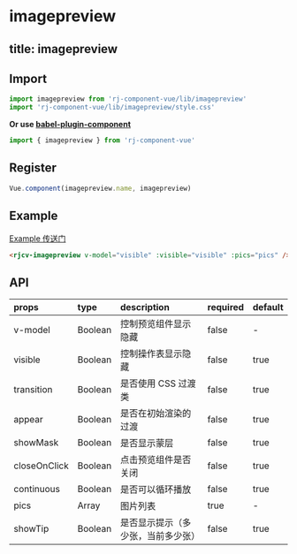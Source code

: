 # imagepreview

title: imagepreview
---

## Import

``` js
import imagepreview from 'rj-component-vue/lib/imagepreview'
import 'rj-component-vue/lib/imagepreview/style.css'
```

**Or use [babel-plugin-component](https://www.npmjs.com/package/babel-plugin-component)**

``` js
import { imagepreview } from 'rj-component-vue'
```

## Register

``` js
Vue.component(imagepreview.name, imagepreview)
```

## Example

[Example 传送门](//zhouyu1993.github.io/awesome/rjcv/#/imagepreview)

``` html
<rjcv-imagepreview v-model="visible" :visible="visible" :pics="pics" />
```

## API

| props | type | description | required | default |
|:---|:---|:---|:---|:---|
| v-model | Boolean | 控制预览组件显示隐藏 | false | - |
| visible | Boolean | 控制操作表显示隐藏 | false | true |
| transition | Boolean | 是否使用 CSS 过渡类 | false | true |
| appear | Boolean | 是否在初始渲染的过渡 | false | true |
| showMask | Boolean | 是否显示蒙层 | false | true |
| closeOnClick | Boolean | 点击预览组件是否关闭 | false | true |
| continuous | Boolean | 是否可以循环播放  | false | true |
| pics | Array | 图片列表 | true | - |
| showTip | Boolean | 是否显示提示（多少张，当前多少张）| false | true |
